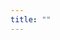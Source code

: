 ```yaml
---
title: ""
---
```

<!--  none effection -->

<!-- This folder contains document(like) pages. -->
<!-- Each sub-folders should have a non-empty index.md file -->